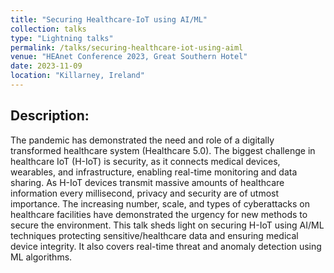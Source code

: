 ```yaml
---
title: "Securing Healthcare-IoT using AI/ML"
collection: talks
type: "Lightning talks"
permalink: /talks/securing-healthcare-iot-using-aiml
venue: "HEAnet Conference 2023, Great Southern Hotel"
date: 2023-11-09
location: "Killarney, Ireland"
---
```


## Description:
The pandemic has demonstrated the need and role of a digitally transformed healthcare system (Healthcare 5.0). The biggest challenge in healthcare IoT (H-IoT) is security, as it connects medical devices, wearables, and infrastructure, enabling real-time monitoring and data sharing. As H-IoT devices transmit massive amounts of healthcare information every millisecond, privacy and security are of utmost importance. The increasing number, scale, and types of cyberattacks on healthcare facilities have demonstrated the urgency for new methods to secure the environment. This talk sheds light on securing H-IoT using AI/ML techniques protecting sensitive/healthcare data and ensuring medical device integrity. It also covers real-time threat and anomaly detection using ML algorithms.

